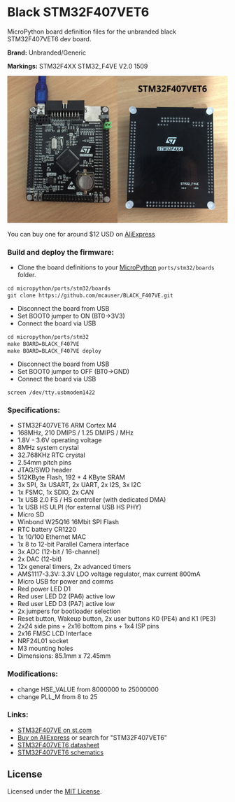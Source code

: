# Black STM32F407VET6

MicroPython board definition files for the unbranded black STM32F407VET6 dev board.

**Brand:** Unbranded/Generic

**Markings:** STM32F4XX STM32_F4VE V2.0 1509

![board](docs/STM32F407VET6.jpg)

You can buy one for around $12 USD on [AliExpress](https://www.aliexpress.com/item/Free-shipping-STM32F407VET6-development-board-Cortex-M4-STM32-minimum-system-learning-board-ARM-core-board/32618222721.html)

### Build and deploy the firmware:

* Clone the board definitions to your [MicroPython](https://github.com/micropython/micropython) `ports/stm32/boards` folder.

```
cd micropython/ports/stm32/boards
git clone https://github.com/mcauser/BLACK_F407VE.git
```

* Disconnect the board from USB
* Set BOOT0 jumper to ON (BT0->3V3)
* Connect the board via USB

```
cd micropython/ports/stm32
make BOARD=BLACK_F407VE
make BOARD=BLACK_F407VE deploy
```

* Disconnect the board from USB
* Set BOOT0 jumper to OFF (BT0->GND)
* Connect the board via USB

```
screen /dev/tty.usbmodem1422
```

### Specifications:

* STM32F407VET6 ARM Cortex M4
* 168MHz, 210 DMIPS / 1.25 DMIPS / MHz
* 1.8V - 3.6V operating voltage
* 8MHz system crystal
* 32.768KHz RTC crystal
* 2.54mm pitch pins
* JTAG/SWD header
* 512KByte Flash, 192 + 4 KByte SRAM
* 3x SPI, 3x USART, 2x UART, 2x I2S, 3x I2C
* 1x FSMC, 1x SDIO, 2x CAN
* 1x USB 2.0 FS / HS controller (with dedicated DMA)
* 1x USB HS ULPI (for external USB HS PHY)
* Micro SD
* Winbond W25Q16 16Mbit SPI Flash
* RTC battery CR1220
* 1x 10/100 Ethernet MAC
* 1x 8 to 12-bit Parallel Camera interface
* 3x ADC (12-bit / 16-channel)
* 2x DAC (12-bit)
* 12x general timers, 2x advanced timers
* AMS1117-3.3V: 3.3V LDO voltage regulator, max current 800mA
* Micro USB for power and comms
* Red power LED D1
* Red user LED D2 (PA6) active low
* Red user LED D3 (PA7) active low
* 2x jumpers for bootloader selection
* Reset button, Wakeup button, 2x user buttons K0 (PE4) and K1 (PE3)
* 2x24 side pins + 2x16 bottom pins + 1x4 ISP pins
* 2x16 FMSC LCD Interface
* NRF24L01 socket
* M3 mounting holes
* Dimensions: 85.1mm x 72.45mm

### Modifications:

* change HSE_VALUE from 8000000 to 25000000
* change PLL_M from 8 to 25

### Links:

* [STM32F407VE on st.com](http://www.st.com/content/st_com/en/products/microcontrollers/stm32-32-bit-arm-cortex-mcus/stm32-high-performance-mcus/stm32f4-series/stm32f407-417/stm32f407ve.html)
* [Buy on AliExpress](https://www.aliexpress.com/item/Free-shipping-STM32F407VET6-development-board-Cortex-M4-STM32-minimum-system-learning-board-ARM-core-board/32618222721.html) or search for "STM32F407VET6"
* [STM32F407VET6 datasheet](https://github.com/mcauser/BLACK_F407VE/blob/master/docs/STM32F407VET6_datasheet.pdf)
* [STM32F407VET6 schematics](https://github.com/mcauser/BLACK_F407VE/blob/master/docs/STM32F407VET6_schematics.pdf)

## License

Licensed under the [MIT License](http://opensource.org/licenses/MIT).
